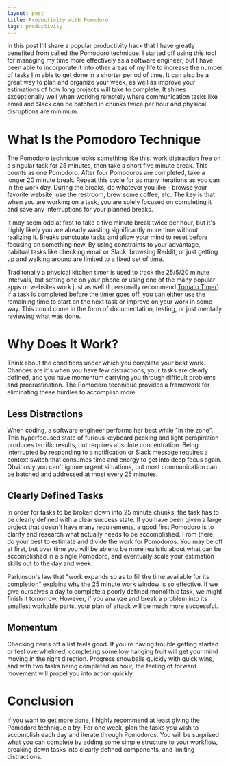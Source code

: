 ```yaml
---
layout: post
title: Productivity with Pomodoro
tags: productivity
---
```


  In this post I'll share a popular productivity hack that I have greatly benefited from called the Pomodoro technique. I started off using this tool for managing my time more effectively as a software engineer, but I have been able to incorporate it into other areas of my life to increase the number of tasks I'm able to get done in a shorter period of time. It can also be a great way to plan and organize your week, as well as improve your estimations of how long projects will take to complete. It shines exceptionally well when working remotely where communication tasks like email and Slack can be batched in chunks twice per hour and physical disruptions are minimum. 

# What Is the Pomodoro Technique
  The Pomodoro technique looks something like this: work distraction free on a singular task for 25 minutes, then take a short five minute break. This counts as one Pomodoro. After four Pomodoros are completed, take a longer 20 minute break. Repeat this cycle for as many iterations as you can in the work day. During the breaks, do whatever you like - browse your favorite website, use the restroom, brew some coffee, etc. The key is that when you are working on a task, you are solely focused on completing it and save any interruptions for your planned breaks.

  It may seem odd at first to take a five minute break twice per hour, but it's highly likely you are already wasting significantly more time without realizing it. Breaks punctuate tasks and allow your mind to reset before focusing on something new. By using constraints to your advantage, habitual tasks like checking email or Slack, browsing Reddit, or just getting up and walking around are limited to a fixed set of time.

  Traditonally a physical kitchen timer is used to track the 25/5/20 minute intervals, but setting one on your phone or using one of the many popular apps or websites work just as well (I personally recommend [Tomato Timer](https://tomato-timer.com/)). If a task is completed before the timer goes off, you can either use the remaining time to start on the next task or improve on your work in some way. This could come in the form of documentation, testing, or just mentally reviewing what was done.

# Why Does It Work?
  Think about the conditions under which you complete your best work. Chances are it's when you have few distractions, your tasks are clearly defined, and you have momentum carrying you through difficult problems and procrastination. The Pomodoro technique provides a framework for eliminating these hurdles to accomplish more.

## Less Distractions
  When coding, a software engineer performs her best while "in the zone". This hyperfocused state of furious keyboard pecking and light perspiration produces terrific results, but requires absolute concentration. Being interrupted by responding to a notification or Slack message requires a context switch that consumes time and energy to get into deep focus again. Obviously you can't ignore urgent situations, but most communication can be batched and addressed at most every 25 minutes. 

## Clearly Defined Tasks
  In order for tasks to be broken down into 25 minute chunks, the task has to be clearly defined with a clear success state. If you have been given a large project that doesn't have many requirements, a good first Pomodoro is to clarify and research what actually needs to be accomplished. From there, do your best to estimate and divide the work for Pomodoros. You may be off at first, but over time you will be able to be more realistic about what can be accomplished in a single Pomodoro, and eventually scale your estimation skills out to the day and week.

  Parkinson's law that "work expands so as to fill the time available for its completion" explains why the 25 minute work window is so effective. If we give ourselves a day to complete a poorly defined monolithic task, we might finish it tomorrow. However, if you analyze and break a problem into its smallest workable parts, your plan of attack will be much more successful. 

## Momentum
  Checking items off a list feels good. If you're having trouble getting started or feel overwhelmed, completing some low hanging fruit will get your mind moving in the right direction. Progress snowballs quickly with quick wins, and with two tasks being completed an hour, the feeling of forward movement will propel you into action quickly.

# Conclusion
  If you want to get more done, I highly recommend at least giving the Pomodoro technique a try. For one week, plan the tasks you wish to accomplish each day and iterate through Pomodoros. You will be surprised what you can complete by adding some simple structure to your workflow, breaking down tasks into clearly defined components, and limiting distractions.
